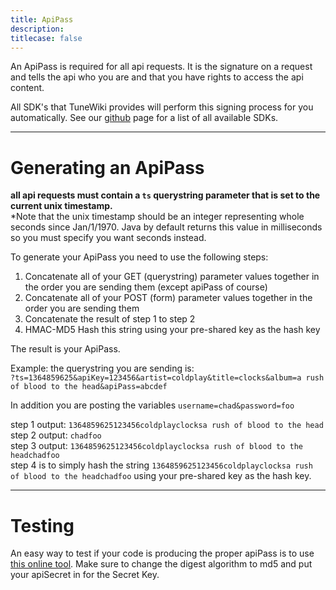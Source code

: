 ```yaml
---
title: ApiPass
description:
titlecase: false
---
```


An ApiPass is required for all api requests.  It is the signature on
a request and tells the api who you are and that you have rights to
access the api content.  

All SDK's that TuneWiki provides will perform this signing process for you automatically.
See our [github](https://github.com/tunewiki) page for a list of all available SDKs.  

- - -

Generating an ApiPass
======================
**all api requests must contain a `ts` querystring parameter that is set to the current unix timestamp.**  
*Note that the unix timestamp should be an integer representing whole seconds since Jan/1/1970.
Java by default returns this value in milliseconds so you must specify you want seconds instead.

To generate your ApiPass you need to use the following steps:

1.  Concatenate all of your GET (querystring) parameter values together in the order you are sending them (except apiPass of course)
2.  Concatenate all of your POST (form) parameter values together in the order you are sending them
3.  Concatenate the result of step 1 to step 2
4.  HMAC-MD5 Hash this string using your pre-shared key as the hash key

The result is your ApiPass.

Example:
the querystring you are sending is:  
`?ts=1364859625&apiKey=123456&artist=coldplay&title=clocks&album=a rush of blood to the head&apiPass=abcdef`  

In addition you are posting the variables `username=chad&password=foo`  

step 1 output: `1364859625123456coldplayclocksa rush of blood to the head`  
step 2 output: `chadfoo`  
step 3 output: `1364859625123456coldplayclocksa rush of blood to the headchadfoo`  
step 4 is to simply hash the string `1364859625123456coldplayclocksa rush of blood to the headchadfoo` using your pre-shared key as the hash key.  

- - -

Testing
=======
An easy way to test if your code is producing the proper apiPass is to use [this online tool](http://www.freeformatter.com/hmac-generator.html).
Make sure to change the digest algorithm to md5 and put your apiSecret in for the Secret Key.


